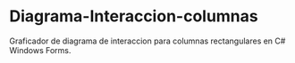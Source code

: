 # Diagrama-Interaccion-columnas
Graficador de diagrama de interaccion para columnas rectangulares en C# Windows Forms.

